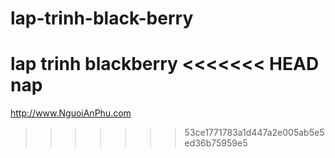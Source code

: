 lap-trinh-black-berry
=====================

lap trinh blackberry
<<<<<<< HEAD
nap
=======

http://www.NguoiAnPhu.com
>>>>>>> 53ce1771783a1d447a2e005ab5e5ed36b75959e5
